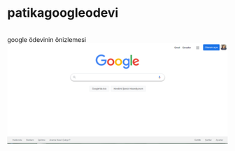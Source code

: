 # patikagoogleodevi
<br>
google ödevinin önizlemesi
<img src="https://github.com/beyhang/patikagoogleodevi/blob/main/on%C4%B1zleme.PNG?raw=true">
